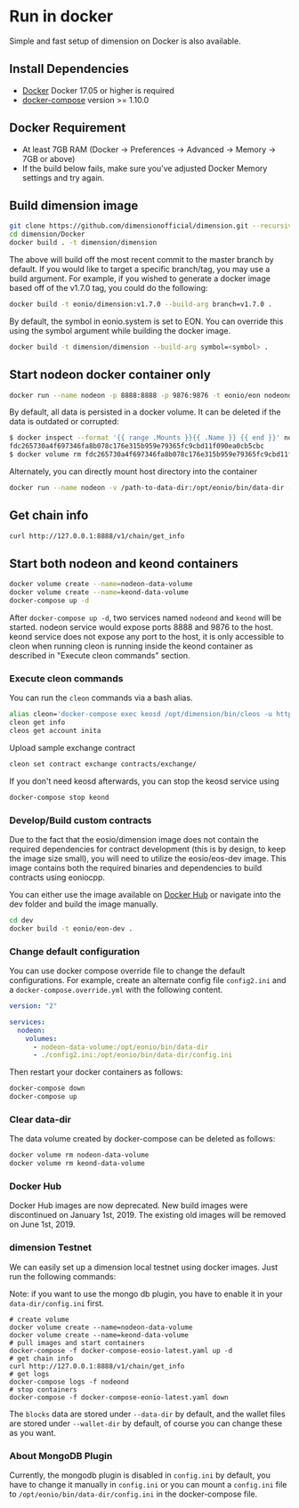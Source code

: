 # Run in docker

Simple and fast setup of dimension on Docker is also available.

## Install Dependencies

- [Docker](https://docs.docker.com) Docker 17.05 or higher is required
- [docker-compose](https://docs.docker.com/compose/) version >= 1.10.0

## Docker Requirement

- At least 7GB RAM (Docker -> Preferences -> Advanced -> Memory -> 7GB or above)
- If the build below fails, make sure you've adjusted Docker Memory settings and try again.

## Build dimension image

```bash
git clone https://github.com/dimensionofficial/dimension.git --recursive  --depth 1
cd dimension/Docker
docker build . -t dimension/dimension
```

The above will build off the most recent commit to the master branch by default. If you would like to target a specific branch/tag, you may use a build argument. For example, if you wished to generate a docker image based off of the v1.7.0 tag, you could do the following:

```bash
docker build -t eonio/dimension:v1.7.0 --build-arg branch=v1.7.0 .
```

By default, the symbol in eonio.system is set to EON. You can override this using the symbol argument while building the docker image.

```bash
docker build -t dimension/dimension --build-arg symbol=<symbol> .
```

## Start nodeon docker container only

```bash
docker run --name nodeon -p 8888:8888 -p 9876:9876 -t eonio/eon nodeond.sh -e --http-alias=nodeon:8888 --http-alias=127.0.0.1:8888 --http-alias=localhost:8888 arg1 arg2
```

By default, all data is persisted in a docker volume. It can be deleted if the data is outdated or corrupted:

```bash
$ docker inspect --format '{{ range .Mounts }}{{ .Name }} {{ end }}' nodeon
fdc265730a4f697346fa8b078c176e315b959e79365fc9cbd11f090ea0cb5cbc
$ docker volume rm fdc265730a4f697346fa8b078c176e315b959e79365fc9cbd11f090ea0cb5cbc
```

Alternately, you can directly mount host directory into the container

```bash
docker run --name nodeon -v /path-to-data-dir:/opt/eonio/bin/data-dir -p 8888:8888 -p 9876:9876 -t eonio/eon nodeond.sh -e --http-alias=nodeon:8888 --http-alias=127.0.0.1:8888 --http-alias=localhost:8888 arg1 arg2
```

## Get chain info

```bash
curl http://127.0.0.1:8888/v1/chain/get_info
```

## Start both nodeon and keond containers

```bash
docker volume create --name=nodeon-data-volume
docker volume create --name=keond-data-volume
docker-compose up -d
```

After `docker-compose up -d`, two services named `nodeond` and `keond` will be started. nodeon service would expose ports 8888 and 9876 to the host. keond service does not expose any port to the host, it is only accessible to cleon when running cleon is running inside the keond container as described in "Execute cleon commands" section.

### Execute cleon commands

You can run the `cleon` commands via a bash alias.

```bash
alias cleon='docker-compose exec keosd /opt/dimension/bin/cleos -u http://nodeond:8888 --wallet-url http://localhost:8900'
cleon get info
cleos get account inita
```

Upload sample exchange contract

```bash
cleon set contract exchange contracts/exchange/
```

If you don't need keosd afterwards, you can stop the keosd service using

```bash
docker-compose stop keond
```

### Develop/Build custom contracts

Due to the fact that the eosio/dimension image does not contain the required dependencies for contract development (this is by design, to keep the image size small), you will need to utilize the eosio/eos-dev image. This image contains both the required binaries and dependencies to build contracts using eoniocpp.

You can either use the image available on [Docker Hub](https://hub.docker.com/r/eonio/eon-dev/) or navigate into the dev folder and build the image manually.

```bash
cd dev
docker build -t eonio/eon-dev .
```

### Change default configuration

You can use docker compose override file to change the default configurations. For example, create an alternate config file `config2.ini` and a `docker-compose.override.yml` with the following content.

```yaml
version: "2"

services:
  nodeon:
    volumes:
      - nodeon-data-volume:/opt/eonio/bin/data-dir
      - ./config2.ini:/opt/eonio/bin/data-dir/config.ini
```

Then restart your docker containers as follows:

```bash
docker-compose down
docker-compose up
```

### Clear data-dir

The data volume created by docker-compose can be deleted as follows:

```bash
docker volume rm nodeon-data-volume
docker volume rm keond-data-volume
```

### Docker Hub

Docker Hub images are now deprecated. New build images were discontinued on January 1st, 2019. The existing old images will be removed on June 1st, 2019.

### dimension Testnet

We can easily set up a dimension local testnet using docker images. Just run the following commands:

Note: if you want to use the mongo db plugin, you have to enable it in your `data-dir/config.ini` first.

```
# create volume
docker volume create --name=nodeon-data-volume
docker volume create --name=keond-data-volume
# pull images and start containers
docker-compose -f docker-compose-eosio-latest.yaml up -d
# get chain info
curl http://127.0.0.1:8888/v1/chain/get_info
# get logs
docker-compose logs -f nodeond
# stop containers
docker-compose -f docker-compose-eonio-latest.yaml down
```

The `blocks` data are stored under `--data-dir` by default, and the wallet files are stored under `--wallet-dir` by default, of course you can change these as you want.

### About MongoDB Plugin

Currently, the mongodb plugin is disabled in `config.ini` by default, you have to change it manually in `config.ini` or you can mount a `config.ini` file to `/opt/eonio/bin/data-dir/config.ini` in the docker-compose file.
